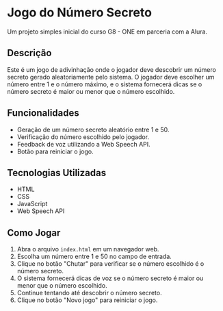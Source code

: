 # Jogo do Número Secreto

Um projeto simples inicial do curso G8 - ONE em parceria com a Alura.

## Descrição

Este é um jogo de adivinhação onde o jogador deve descobrir um número secreto gerado aleatoriamente pelo sistema. O jogador deve escolher um número entre 1 e o número máximo, e o sistema fornecerá dicas se o número secreto é maior ou menor que o número escolhido.

## Funcionalidades

- Geração de um número secreto aleatório entre 1 e 50.
- Verificação do número escolhido pelo jogador.
- Feedback de voz utilizando a Web Speech API.
- Botão para reiniciar o jogo.

## Tecnologias Utilizadas

- HTML
- CSS
- JavaScript
- Web Speech API

## Como Jogar

1. Abra o arquivo `index.html` em um navegador web.
2. Escolha um número entre 1 e 50 no campo de entrada.
3. Clique no botão "Chutar" para verificar se o número escolhido é o número secreto.
4. O sistema fornecerá dicas de voz se o número secreto é maior ou menor que o número escolhido.
5. Continue tentando até descobrir o número secreto.
6. Clique no botão "Novo jogo" para reiniciar o jogo.

